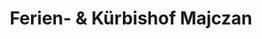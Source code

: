 ---
title: "Ferien- & Kürbishof Majczan"
url: /bad-radkersburg/ferien-und-kuerbishof-majczan/
shop: Allgemein
---